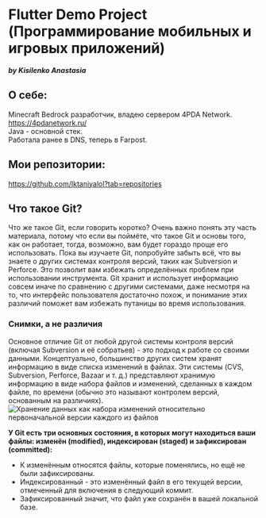 # Flutter Demo Project (Программирование мобильных и игровых приложений)
___by Kisilenko Anastasia___

## О себе:
Minecraft Bedrock разработчик, владею сервером 4PDA Network.  
<https://4pdanetwork.ru/>  
Java - основной стек.  
Работала ранее в DNS, теперь в Farpost.  

## Мои репозитории:
<https://github.com/Iktaniyalol?tab=repositories>

## Что такое Git?
Что же такое Git, если говорить коротко? Очень важно понять эту часть материала, потому что если вы 
поймёте, что такое Git и основы того, как он работает, тогда, возможно, вам будет гораздо проще его
использовать. Пока вы изучаете Git, попробуйте забыть всё, что вы знаете о других системах контроля 
версий, таких как Subversion и Perforce. Это позволит вам избежать определённых проблем 
при использовании инструмента. Git хранит и использует информацию совсем иначе по сравнению 
с другими системами, даже несмотря на то, что интерфейс пользователя достаточно похож, 
и понимание этих различий поможет вам избежать путаницы во время использования.

### Снимки, а не различия
Основное отличие Git от любой другой системы контроля версий
(включая Subversion и её собратьев) - это подход к работе со своими данными.
Концептуально, большинство других систем хранят информацию в виде списка изменений в файлах.
Эти системы (CVS, Subversion, Perforce, Bazaar и т. д.) представляют хранимую информацию 
в виде набора файлов и изменений, сделанных в каждом файле, по времени 
(обычно это называют контролем версий, основанным на различиях).
![Хранение данных как набора изменений относительно первоначальной версии каждого из файлов](https://git-scm.com/book/en/v2/images/deltas.png)

**У Git есть три основных состояния, в которых могут находиться ваши файлы: изменён (modified), индексирован (staged) и зафиксирован (committed):**
  - К изменённым относятся файлы, которые поменялись, но ещё не были зафиксированы.
  - Индексированный - это изменённый файл в его текущей версии, отмеченный для включения в следующий коммит.
  - Зафиксированный значит, что файл уже сохранён в вашей локальной базе.